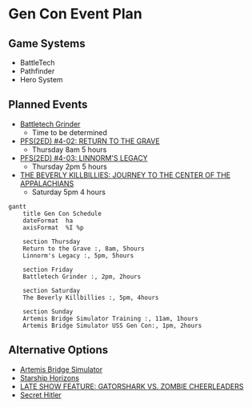 # Gen Con Event Plan

## Game Systems
- BattleTech
- Pathfinder
- Hero System

## Planned Events
- [Battletech Grinder](https://www.gencon.com/event_finder?search=%22Battletech+Grinder%22&c=indy2022)
    - Time to be determined
- [PFS(2ED) #4-02: RETURN TO THE GRAVE](https://www.gencon.com/events/206964)
    - Thursday 8am 5 hours
- [PFS(2ED) #4-03: LINNORM'S LEGACY](https://www.gencon.com/events/206980)
    - Thursday 2pm 5 hours
- [THE BEVERLY KILLBILLIES: JOURNEY TO THE CENTER OF THE APPALACHIANS](https://www.gencon.com/events/205032)
    - Saturday 5pm 4 hours 

```mermaid
gantt
    title Gen Con Schedule
    dateFormat  ha
    axisFormat  %I %p
    
    section Thursday
    Return to the Grave :, 8am, 5hours
    Linnorm's Legacy :, 5pm, 5hours
    
    section Friday
    Battletech Grinder :, 2pm, 2hours

    section Saturday
    The Beverly Killbillies :, 5pm, 4hours
    
    section Sunday
    Artemis Bridge Simulator Training :, 11am, 1hours
    Artemis Bridge Simulator USS Gen Con:, 1pm, 2hours 
```

## Alternative Options
- [Artemis Bridge Simulator](https://www.gencon.com/event_finder?game=Artemis+Bridge+Simulator)
- [Starship Horizons](https://www.gencon.com/event_finder?game=Starship+Horizons)
- [LATE SHOW FEATURE: GATORSHARK VS. ZOMBIE CHEERLEADERS](https://www.gencon.com/events/202347)
- [Secret Hitler](https://www.gencon.com/event_finder?game=Secret+Hitler)